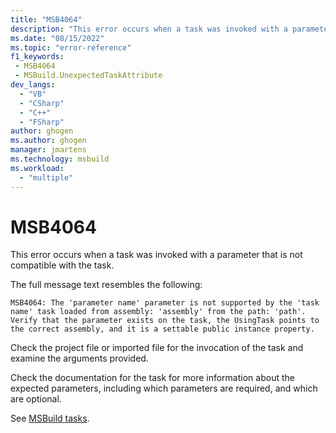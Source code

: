 ```yaml
---
title: "MSB4064"
description: "This error occurs when a task was invoked with a parameter that is not compatible with the task."
ms.date: "08/15/2022"
ms.topic: "error-reference"
f1_keywords:
 - MSB4064
 - MSBuild.UnexpectedTaskAttribute
dev_langs:
  - "VB"
  - "CSharp"
  - "C++"
  - "FSharp"
author: ghogen
ms.author: ghogen
manager: jmartens
ms.technology: msbuild
ms.workload:
  - "multiple"
---
```

# MSB4064

This error occurs when a task was invoked with a parameter that is not compatible with the task.

The full message text resembles the following:

```output
MSB4064: The 'parameter name' parameter is not supported by the 'task name' task loaded from assembly: 'assembly' from the path: 'path'. Verify that the parameter exists on the task, the UsingTask points to the correct assembly, and it is a settable public instance property.
```

Check the project file or imported file for the invocation of the task and examine the arguments provided.

Check the documentation for the task for more information about the expected parameters, including which parameters are required, and which are optional.

See [MSBuild tasks](../msbuild-tasks.md).
